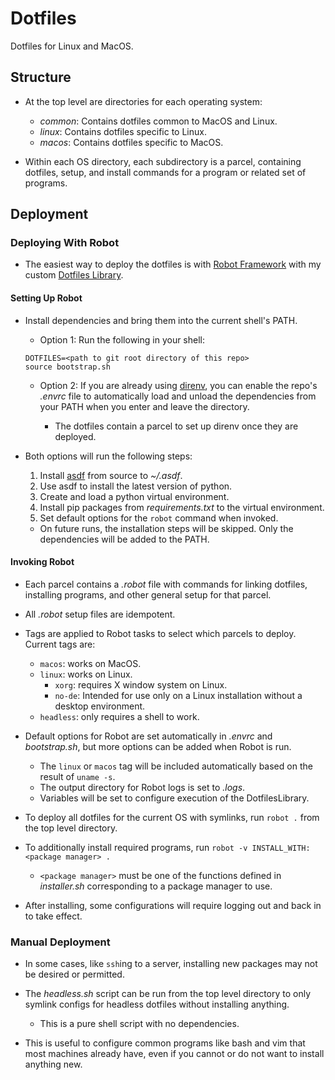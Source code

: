 # Dotfiles

Dotfiles for Linux and MacOS.

## Structure

- At the top level are directories for each operating system:
    - *common*: Contains dotfiles common to MacOS and Linux.
    - *linux*: Contains dotfiles specific to Linux.
    - *macos*: Contains dotfiles specific to MacOS.

- Within each OS directory, each subdirectory is a parcel, containing dotfiles, setup, and install commands for a program or related set of programs.

## Deployment

### Deploying With Robot

- The easiest way to deploy the dotfiles is with [Robot Framework](https://robotframework.org) with my custom [Dotfiles Library](https://github.com/errose28/DotfilesLibrary).

#### Setting Up Robot

- Install dependencies and bring them into the current shell's PATH.
    - Option 1: Run the following in your shell:
    ```shell
    DOTFILES=<path to git root directory of this repo>
    source bootstrap.sh
    ```

    - Option 2: If you are already using [direnv](https://direnv.net/), you can enable the repo's *.envrc* file to automatically load and unload the dependencies from your PATH when you enter and leave the directory.

        - The dotfiles contain a parcel to set up direnv once they are deployed.

- Both options will run the following steps:
    1. Install [asdf](https://asdf-vm.com/) from source to *~/.asdf*.
    2. Use asdf to install the latest version of python.
    3. Create and load a python virtual environment.
    4. Install pip packages from *requirements.txt* to the virtual environment.
    5. Set default options for the `robot` command when invoked.

    - On future runs, the installation steps will be skipped. Only the dependencies will be added to the PATH.

#### Invoking Robot

- Each parcel contains a *.robot* file with commands for linking dotfiles, installing programs, and other general setup for that parcel.

- All *.robot* setup files are idempotent.

- Tags are applied to Robot tasks to select which parcels to deploy. Current tags are:
    - `macos`: works on MacOS.
    - `linux`: works on Linux.
        - `xorg`: requires X window system on Linux.
        - `no-de`: Intended for use only on a Linux installation without a desktop environment.
    - `headless`: only requires a shell to work.

- Default options for Robot are set automatically in *.envrc* and *bootstrap.sh*, but more options can be added when Robot is run.
    - The `linux` or `macos` tag will be included automatically based on the result of `uname -s`.
    - The output directory for Robot logs is set to *.logs*.
    - Variables will be set to configure execution of the DotfilesLibrary.

- To deploy all dotfiles for the current OS with symlinks, run `robot .` from the top level directory.

- To additionally install required programs, run `robot -v INSTALL_WITH:<package manager> .`
    - `<package manager>` must be one of the functions defined in *installer.sh* corresponding to a package manager to use.

- After installing, some configurations will require logging out and back in to take effect.

### Manual Deployment

- In some cases, like `ssh`ing to a server, installing new packages may not be desired or permitted.

- The *headless.sh* script can be run from the top level directory to only symlink configs for headless dotfiles without installing anything.
    - This is a pure shell script with no dependencies.

- This is useful to configure common programs like bash and vim that most machines already have, even if you cannot or do not want to install anything new.
